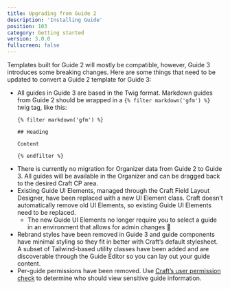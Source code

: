 ```yaml
---
title: Upgrading from Guide 2
description: 'Installing Guide'
position: 103
category: Getting started
version: 3.0.0
fullscreen: false
---
```


Templates built for Guide 2 will mostly be compatible, however, Guide 3 introduces some breaking changes. Here are some things that need to be updated to convert a Guide 2 template for Guide 3:

- All guides in Guide 3 are based in the Twig format. Markdown guides from Guide 2 should be wrapped in a `{% filter markdown('gfm') %}` twig tag, like this:
    ```twig
    {% filter markdown('gfm') %}
    
    ## Heading
    
    Content
    
    {% endfilter %}
    ```
- There is currently no migration for Organizer data from Guide 2 to Guide 3. All guides will be available in the Organizer and can be dragged back to the desired Craft CP area.
- Existing Guide UI Elements, managed through the Craft Field Layout Designer, have been replaced with a new UI Element class. Craft doesn’t automatically remove old UI Elements, so existing Guide UI Elements need to be replaced.
  - The new Guide UI Elements no longer require you to select a guide in an environment that allows for admin changes 🎉
- Rebrand styles have been removed in Guide 3 and guide components have minimal styling so they fit in better with Craft’s default stylesheet. A subset of Tailwind-based utility classes have been added and are discoverable through the Guide Editor so you can lay out your guide content.
- Per-guide permissions have been removed. Use [Craft’s user permission check](https://craftcms.com/docs/3.x/user-management.html#checking-permissions) to determine who should view sensitive guide information.